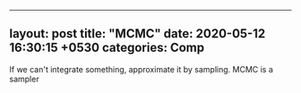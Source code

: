 
---
layout: post
title:  "MCMC"
date:   2020-05-12 16:30:15 +0530
categories: Comp
---

If we can't integrate something, approximate it by sampling.
MCMC is a sampler
